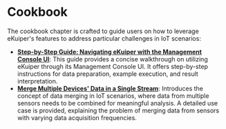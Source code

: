 # Cookbook

The cookbook chapter is crafted to guide users on how to leverage eKuiper's features to address particular challenges in IoT scenarios:

- **[Step-by-Step Guide: Navigating eKuiper with the Management Console UI](howto.md)**: This guide provides a concise walkthrough on utilizing eKuiper through its Management Console UI. It offers step-by-step instructions for data preparation, example execution, and result interpretation. 
- **[Merge Multiple Devices' Data in a Single Stream](./data_merge/merge_single_stream.md)**: Introduces the concept of data merging in IoT scenarios, where data from multiple sensors needs to be combined for meaningful analysis. A detailed use case is provided, explaining the problem of merging data from sensors with varying data acquisition frequencies.